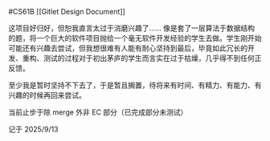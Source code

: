 #CS61B 
[[Gitlet Design Document]]

这项目好归好，但恕我直言太过于消磨兴趣了...... 像是套了一层算法于数据结构的题，将一个巨大的软件项目抛给一个毫无软件开发经验的学生去做。学生刚开始可能还有兴趣去尝试，但我想很难有人能有耐心坚持到最后，毕竟如此冗长的开发、重构、测试的过程对于初出茅庐的学生而言实在过于枯燥，几乎得不到任何正反馈。

至少我是暂时坚持不下去了，于是暂且搁置，待将来有时间、有精力、有能力、有兴趣的时候再回来尝试。

当前止步于除 merge 外非 EC 部分（已完成部分未测试）

记于 2025/9/13